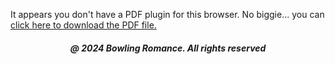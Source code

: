 <html>

<head style="visibility: hidden;">
       
<body>   
       
<object data="boontonlanes07005nodell.pdf" type="application/pdf" width="100%" height="800px">
 <p>It appears you don't have a PDF plugin for this browser.
 No biggie... you can <a href="boontonlanes07005nodell.pdf">click here to
  download the PDF file.</a></p>
</object>
  
<h5 style="text-align:center;"><i>@ 2024 Bowling Romance. All rights reserved</i></h5>   
</body>
</head>
</html>

